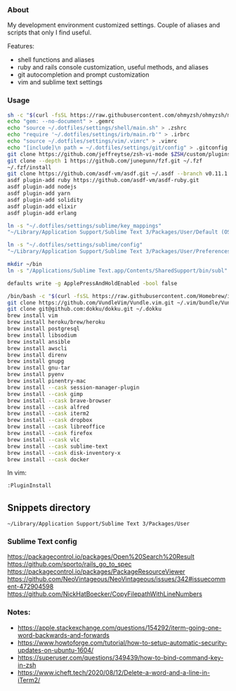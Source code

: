 ### About

My development environment customized settings. Couple of aliases and scripts that only I find useful.

Features:
* shell functions and aliases
* ruby and rails console customization, useful methods, and aliases
* git autocompletion and prompt customization
* vim and sublime text settings

### Usage

```bash
sh -c "$(curl -fsSL https://raw.githubusercontent.com/ohmyzsh/ohmyzsh/master/tools/install.sh)"
echo "gem: --no-document" > .gemrc
echo "source ~/.dotfiles/settings/shell/main.sh" > .zshrc
echo "require '~/.dotfiles/settings/irb/main.rb'" > .irbrc
echo "source ~/.dotfiles/settings/vim/.vimrc" > .vimrc
echo "[include]\n path = ~/.dotfiles/settings/git/config" > .gitconfig
git clone https://github.com/jeffreytse/zsh-vi-mode $ZSH/custom/plugins/zsh-vi-mode
git clone --depth 1 https://github.com/junegunn/fzf.git ~/.fzf
~/.fzf/install
git clone https://github.com/asdf-vm/asdf.git ~/.asdf --branch v0.11.1
asdf plugin-add ruby https://github.com/asdf-vm/asdf-ruby.git
asdf plugin-add nodejs
asdf plugin-add yarn
asdf plugin-add solidity
asdf plugin-add elixir
asdf plugin-add erlang
```

```bash
ln -s "~/.dotfiles/settings/sublime/key_mappings"
"~/Library/Application Support/Sublime Text 3/Packages/User/Default (OSX).sublime-keymap"

ln -s "~/.dotfiles/settings/sublime/config"
"~/Library/Application Support/Sublime Text 3/Packages/User/Preferences.sublime-settings"
```


```bash
mkdir ~/bin
ln -s "/Applications/Sublime Text.app/Contents/SharedSupport/bin/subl" ~/bin/subl
```


```bash
defaults write -g ApplePressAndHoldEnabled -bool false
```

```bash
/bin/bash -c "$(curl -fsSL https://raw.githubusercontent.com/Homebrew/install/HEAD/install.sh)"
git clone https://github.com/VundleVim/Vundle.vim.git ~/.vim/bundle/Vundle.vim
git clone git@github.com:dokku/dokku.git ~/.dokku
brew install vim
brew install heroku/brew/heroku
brew install postgresql
brew install libsodium
brew install ansible
brew install awscli
brew install direnv
brew install gnupg
brew install gnu-tar
brew install pyenv
brew install pinentry-mac
brew install --cask session-manager-plugin
brew install --cask gimp
brew install --cask brave-browser
brew install --cask alfred
brew install --cask iterm2
brew install --cask dropbox
brew install --cask libreoffice
brew install --cask firefox
brew install --cask vlc
brew install --cask sublime-text
brew install --cask disk-inventory-x
brew install --cask docker
```

In vim:

```bash
:PluginInstall
```

## Snippets directory

`~/Library/Application Support/Sublime Text 3/Packages/User`

### Sublime Text config

https://packagecontrol.io/packages/Open%20Search%20Result
https://github.com/sporto/rails_go_to_spec
https://packagecontrol.io/packages/PackageResourceViewer
https://github.com/NeoVintageous/NeoVintageous/issues/342#issuecomment-472904598
https://github.com/NickHatBoecker/CopyFilepathWithLineNumbers

### Notes:

* https://apple.stackexchange.com/questions/154292/iterm-going-one-word-backwards-and-forwards
* https://www.howtoforge.com/tutorial/how-to-setup-automatic-security-updates-on-ubuntu-1604/
* https://superuser.com/questions/349439/how-to-bind-command-key-in-zsh
* https://www.icheft.tech/2020/08/12/Delete-a-word-and-a-line-in-iTerm2/
